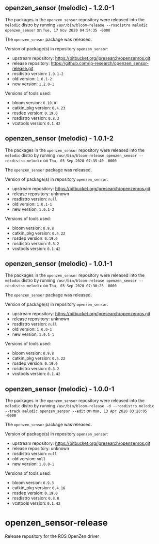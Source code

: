 ## openzen_sensor (melodic) - 1.2.0-1

The packages in the `openzen_sensor` repository were released into the `melodic` distro by running `/usr/bin/bloom-release --rosdistro melodic openzen_sensor` on `Tue, 17 Nov 2020 04:54:35 -0000`

The `openzen_sensor` package was released.

Version of package(s) in repository `openzen_sensor`:

- upstream repository: https://bitbucket.org/lpresearch/openzenros.git
- release repository: https://github.com/lp-research/openzen_sensor-release.git
- rosdistro version: `1.0.1-2`
- old version: `1.0.1-2`
- new version: `1.2.0-1`

Versions of tools used:

- bloom version: `0.10.0`
- catkin_pkg version: `0.4.23`
- rosdep version: `0.19.0`
- rosdistro version: `0.8.3`
- vcstools version: `0.1.42`


## openzen_sensor (melodic) - 1.0.1-2

The packages in the `openzen_sensor` repository were released into the `melodic` distro by running `/usr/bin/bloom-release openzen_sensor --rosdistro melodic` on `Thu, 03 Sep 2020 07:35:40 -0000`

The `openzen_sensor` package was released.

Version of package(s) in repository `openzen_sensor`:

- upstream repository: https://bitbucket.org/lpresearch/openzenros.git
- release repository: unknown
- rosdistro version: `null`
- old version: `1.0.1-1`
- new version: `1.0.1-2`

Versions of tools used:

- bloom version: `0.9.8`
- catkin_pkg version: `0.4.22`
- rosdep version: `0.19.0`
- rosdistro version: `0.8.2`
- vcstools version: `0.1.42`


## openzen_sensor (melodic) - 1.0.1-1

The packages in the `openzen_sensor` repository were released into the `melodic` distro by running `/usr/bin/bloom-release openzen_sensor --rosdistro melodic` on `Thu, 03 Sep 2020 07:30:23 -0000`

The `openzen_sensor` package was released.

Version of package(s) in repository `openzen_sensor`:

- upstream repository: https://bitbucket.org/lpresearch/openzenros.git
- release repository: unknown
- rosdistro version: `null`
- old version: `1.0.0-1`
- new version: `1.0.1-1`

Versions of tools used:

- bloom version: `0.9.8`
- catkin_pkg version: `0.4.22`
- rosdep version: `0.19.0`
- rosdistro version: `0.8.2`
- vcstools version: `0.1.42`


## openzen_sensor (melodic) - 1.0.0-1

The packages in the `openzen_sensor` repository were released into the `melodic` distro by running `/usr/bin/bloom-release -d --rosdistro melodic --track melodic openzen_sensor --edit` on `Mon, 13 Apr 2020 03:20:05 -0000`

The `openzen_sensor` package was released.

Version of package(s) in repository `openzen_sensor`:

- upstream repository: https://bitbucket.org/lpresearch/openzenros.git
- release repository: unknown
- rosdistro version: `null`
- old version: `null`
- new version: `1.0.0-1`

Versions of tools used:

- bloom version: `0.9.3`
- catkin_pkg version: `0.4.16`
- rosdep version: `0.19.0`
- rosdistro version: `0.8.0`
- vcstools version: `0.1.42`


# openzen_sensor-release
Release repository for the ROS OpenZen driver
